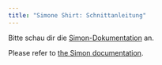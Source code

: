 ```yaml
---
title: "Simone Shirt: Schnittanleitung"
---
```


<Note>

Bitte schau dir die [Simon-Dokumentation](/docs/patterns/simon/) an.

Please refer to [the Simon documentation](/docs/designs/simon/).

</Note>
